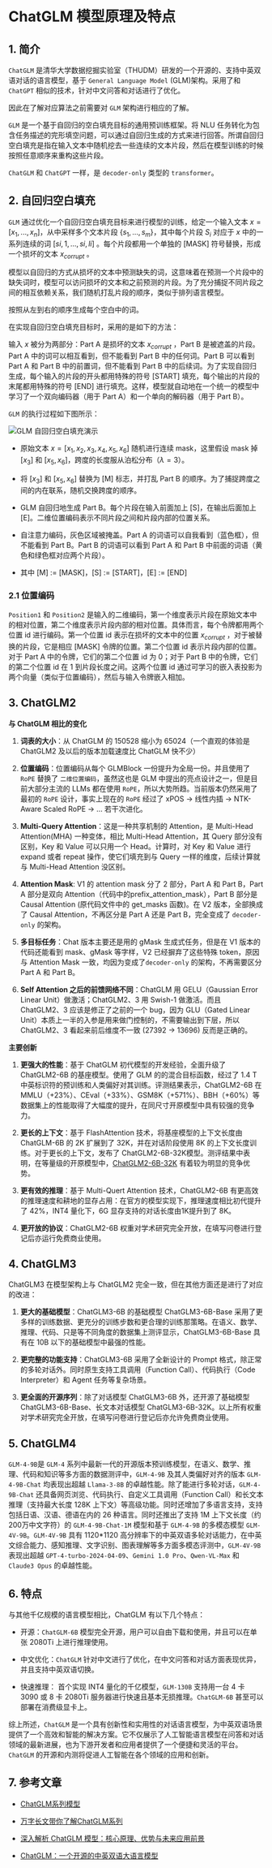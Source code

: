 # ChatGLM 模型原理及特点

## 1. 简介

`ChatGLM` 是清华大学数据挖掘实验室（THUDM）研发的一个开源的、支持中英双语对话的语言模型，基于 `General Language Model` (GLM)架构。采用了和 `ChatGPT` 相似的技术，针对中文问答和对话进行了优化。

因此在了解对应算法之前需要对 `GLM` 架构进行相应的了解。

`GLM` 是一个基于自回归的空白填充目标的通用预训练框架。将 NLU 任务转化为包含任务描述的完形填空问题，可以通过自回归生成的方式来进行回答。所谓自回归空白填充是指在输入文本中随机挖去一些连续的文本片段，然后在模型训练的时候按照任意顺序来重构这些片段。

`ChatGLM` 和 `ChatGPT` 一样，是 `decoder-only` 类型的 `transformer`。

## 2. 自回归空白填充

`GLM` 通过优化一个自回归空白填充目标来进行模型的训练，给定一个输入文本 $x=[x_1, ..., x_n]$，从中采样多个文本片段 $\{s_1,...,s_m\}$，其中每个片段 $S_i$ 对应于 $x$ 中的一系列连续的词 $[si, 1, ..., si, li]$ 。每个片段都用一个单独的 [MASK] 符号替换，形成一个损坏的文本 $x_{corrupt}$ 。

模型以自回归的方式从损坏的文本中预测缺失的词，这意味着在预测一个片段中的缺失词时，模型可以访问损坏的文本和之前预测的片段。为了充分捕捉不同片段之间的相互依赖关系，我们随机打乱片段的顺序，类似于排列语言模型。

按照从左到右的顺序生成每个空白中的词。

在实现自回归空白填充目标时，采用的是如下的方法：

输入 $x$ 被分为两部分：Part A 是损坏的文本 $x_{corrupt}$ ，Part B 是被遮盖的片段。Part A 中的词可以相互看到，但不能看到 Part B 中的任何词。Part B 可以看到 Part A 和 Part B 中的前置词，但不能看到 Part B 中的后续词。为了实现自回归生成，每个输入的片段的开头都用特殊的符号 [START] 填充，每个输出的片段的末尾都用特殊的符号 [END] 进行填充。这样，模型就自动地在一个统一的模型中学习了一个双向编码器（用于 Part A）和一个单向的解码器（用于 Part B）。

`GLM` 的执行过程如下图所示：

![GLM 自回归空白填充演示](./images/GLM-input-and-output-sample.png)

- 原始文本 $x=[x_1, x_2, x_3, x_4, x_5, x_6]$ 随机进行连续 mask，这里假设 mask 掉 $[x_3]$ 和 $[x_5,x_6]$，跨度的长度服从泊松分布（$\lambda = 3$）。

- 将 $[x_3]$ 和 $[x_5, x_6]$ 替换为 [M] 标志，并打乱 Part B 的顺序。为了捕捉跨度之间的内在联系，随机交换跨度的顺序。

- GLM 自回归地生成 Part B。每个片段在输入前面加上 [S]，在输出后面加上 [E]。二维位置编码表示不同片段之间和片段内部的位置关系。

- 自注意力编码，灰色区域被掩盖。Part A 的词语可以自我看到（蓝色框），但不能看到 Part B。Part B 的词语可以看到 Part A 和 Part B 中前面的词语（黄色和绿色框对应两个片段）。

- 其中 [M] := [MASK]，[S] := [START]，[E] := [END]

### 2.1 位置编码

`Position1` 和 `Position2` 是输入的二维编码，第一个维度表示片段在原始文本中的相对位置，第二个维度表示片段内部的相对位置。具体而言，每个令牌都用两个位置 id 进行编码。第一个位置 id 表示在损坏的文本中的位置 $x_{corrupt}$ ，对于被替换的片段，它是相应 [MASK] 令牌的位置。第二个位置 id 表示片段内部的位置。对于 Part A 中的令牌，它们的第二个位置 id 为 0；对于 Part B 中的令牌，它们的第二个位置 id 在 1 到片段长度之间。这两个位置 id 通过可学习的嵌入表投影为两个向量（类似于位置编码），然后与输入令牌嵌入相加。

## 3. ChatGLM2

**与 ChatGLM 相比的变化**

1. **词表的大小**：从 ChatGLM 的 150528 缩小为 65024（一个直观的体验是 ChatGLM2 及以后的版本加载速度比 ChatGLM 快不少）

2. **位置编码**：位置编码从每个 GLMBlock 一份提升为全局一份。并且使用了 `RoPE` 替换了 `二维位置编码`，虽然这也是 GLM 中提出的亮点设计之一，但是目前大部分主流的 LLMs 都在使用 `RoPE`，所以大势所趋。当前版本仍然采用了最初的 `RoPE` 设计，事实上现在的 `RoPE` 经过了 xPOS → 线性内插 →  NTK-Aware Scaled RoPE → … 若干次进化。

3. **Multi-Query Attention**：这是一种共享机制的 Attention，是 Multi-Head Attention(MHA) 一种变体，相比 Multi-Head Attention，其 Query 部分没有区别，Key 和 Value 可以只用一个 Head。计算时，对 Key 和 Value 进行 expand 或者 repeat 操作，使它们填充到与 Query 一样的维度，后续计算就与 Multi-Head Attention 没区别。

4. **Attention Mask**: V1 的 attention mask 分了 2 部分，Part A 和 Part B，Part A 部分是双向 Attention（代码中的prefix_attention_mask），Part B 部分是 Causal Attention (原代码文件中的 get_masks 函数)。在 V2 版本，全部换成了 Causal Attention，不再区分是 Part A 还是 Part B，完全变成了 `decoder-only` 的架构。

5. **多目标任务**：Chat 版本主要还是用的 gMask 生成式任务，但是在 V1 版本的代码还能看到 mask、gMask 等字样，V2 已经摒弃了这些特殊 token，原因与 Attention Mask 一致，均因为变成了`decoder-only` 的架构，不再需要区分 Part A 和 Part B。

6. **Self Attention 之后的前馈网络不同**：ChatGLM 用 GELU（Gaussian Error Linear Unit）做激活；ChatGLM2、3 用 Swish-1 做激活。而且 ChatGLM2、3 应该是修正了之前的一个 bug，因为 GLU（Gated Linear Unit）本质上一半的入参是用来做门控制的，不需要输出到下层，所以 ChatGLM2、3 看起来前后维度不一致 (27392 -> 13696) 反而是正确的。

**主要创新**

1. **更强大的性能**：基于 ChatGLM 初代模型的开发经验，全面升级了 ChatGLM2-6B 的基座模型。使用了 GLM 的的混合目标函数，经过了 1.4 T中英标识符的预训练和人类偏好对其训练。评测结果表示，ChatGLM2-6B 在 MMLU（+23%）、CEval（+33%）、GSM8K（+571%）、BBH（+60%）等数据集上的性能取得了大幅度的提升，在同尺寸开原模型中具有较强的竞争力。

2. **更长的上下文**：基于 FlashAttention 技术，将基座模型的上下文长度由 ChatGLM-6B 的 2K 扩展到了 32K，并在对话阶段使用 8K 的上下文长度训练。对于更长的上下文，发布了 ChatGLM2-6B-32K模型。测评结果中表明，在等量级的开原模型中，[ChatGLM2-6B-32K](https://huggingface.co/THUDM/chatglm2-6b-32k) 有着较为明显的竞争优势。

3. **更有效的推理**：基于 Multi-Quert Attention 技术，ChatGLM2-6B 有更高效的推理速度和耕地的显存占用：在官方的模型实现下，推理速度相比初代提升了 42%，INT4 量化下，6G 显存支持的对话长度由1K提升到了 8K。

4. **更开放的协议**：ChatGLM2-6B 权重对学术研究完全开放，在填写问卷进行登记后亦运行免费商业使用。

## 4. ChatGLM3

ChatGLM3 在模型架构上与 ChatGLM2 完全一致，但在其他方面还是进行了对应的改进：

1. **更大的基础模型**：ChatGLM3-6B 的基础模型 ChatGLM3-6B-Base 采用了更多样的训练数据、更充分的训练步数和更合理的训练那策略。在语义、数学、推理、代码、只是等不同角度的数据集上测评显示，ChatGLM3-6B-Base 具有在 10B 以下的基础模型中最强的性能。

2. **更完整的功能支持**：ChatGLM3-6B 采用了全新设计的 Prompt 格式，除正常的多轮对话外。同时原生支持工具调用（Function Call）、代码执行（Code Interpreter）和 Agent 任务等复杂场景。

3. **更全面的开源序列**：除了对话模型 ChatGLM3-6B 外，还开源了基础模型 ChatGLM3-6B-Base、长文本对话模型 ChatGLM3-6B-32K。以上所有权重对学术研究完全开放，在填写问卷进行登记后亦允许免费商业使用。

## 5. ChatGLM4

`GLM-4-9B`是 `GLM-4` 系列中最新一代的开源版本预训练模型，在语义、数学、推理、代码和知识等多方面的数据测评中，`GLM-4-9B` 及其人类偏好对齐的版本 `GLM-4-9B-Chat` 均表现出超越 `Llama-3-8B` 的卓越性能。除了能进行多轮对话，`GLM-4-9B-Chat` 还具备网页浏览、代码执行、自定义工具调用（Function Call）和长文本推理（支持最大长度 128K 上下文）等高级功能。同时还增加了多语言支持，支持包括日语、汉语、德语在内的 26 种语言。同时还推出了支持 1M 上下文长度（约200万中文字符）的 `GLM-4-9B-Chat-1M` 模型和基于 `GLM-4-9B` 的多模态模型 `GLM-4V-9B`。`GLM-4V-9B` 具有 1120*1120 高分辨率下的中英双语多轮对话能力，在中英文综合能力、感知推理、文字识别、图表理解等多方面多模态评测中，`GLM-4V-9B` 表现出超越 `GPT-4-turbo-2024-04-09`、`Gemini 1.0 Pro`、`Qwen-VL-Max` 和 `Claude3 Opus` 的卓越性能。

## 6. 特点

与其他千亿规模的语言模型相比，ChatGLM 有以下几个特点：

- 开源：`ChatGLM-6B` 模型完全开源，用户可以自由下载和使用，并且可以在单张 2080Ti 上进行推理使用。

- 中文优化：`ChatGLM` 针对中文进行了优化，在中文问答和对话方面表现优异，并且支持中英双语切换。

- 快速推理： 首个实现 INT4 量化的千亿模型，`GLM-130B` 支持用一台 4 卡 3090 或 8 卡 2080Ti 服务器进行快速且基本无损推理。`ChatGLM-6B` 甚至可以部署在消费级显卡上。

综上所述，`ChatGLM` 是一个具有创新性和实用性的对话语言模型，为中英双语场景提供了一个高效和智能的解决方案。它不仅展示了人工智能语言模型在问答和对话领域的最新进展，也为下游开发者和应用者提供了一个便捷和灵活的平台。`ChatGLM` 的开源和内测将促进人工智能在各个领域的应用和创新。

## 7. 参考文章

- [ChatGLM系列模型](https://blog.csdn.net/GuiBin1/article/details/140825385)

- [万字长文带你了解ChatGLM系列](https://zhuanlan.zhihu.com/p/696394009)

- [深入解析 ChatGLM 模型：核心原理、优势与未来应用前景](https://blog.csdn.net/weixin_43114209/article/details/142691956)

- [ChatGLM：一个开源的中英双语大语言模型](https://baijiahao.baidu.com/s?id=1766613772816043788)

